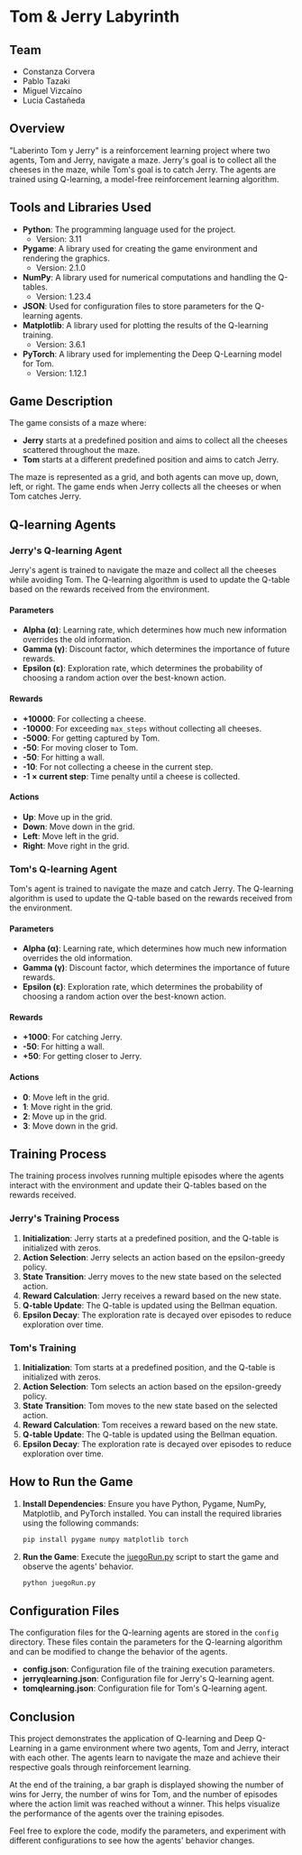 # Tom & Jerry Labyrinth

## Team

- Constanza Corvera
- Pablo Tazaki
- Miguel Vizcaíno
- Lucia Castañeda

## Overview

"Laberinto Tom y Jerry" is a reinforcement learning project where two agents, Tom and Jerry, navigate a maze. Jerry's goal is to collect all the cheeses in the maze, while Tom's goal is to catch Jerry. The agents are trained using Q-learning, a model-free reinforcement learning algorithm.

## Tools and Libraries Used

- **Python**: The programming language used for the project.
  - Version: 3.11
- **Pygame**: A library used for creating the game environment and rendering the graphics.
  - Version: 2.1.0
- **NumPy**: A library used for numerical computations and handling the Q-tables.
  - Version: 1.23.4
- **JSON**: Used for configuration files to store parameters for the Q-learning agents.
- **Matplotlib**: A library used for plotting the results of the Q-learning training.
  - Version: 3.6.1
- **PyTorch**: A library used for implementing the Deep Q-Learning model for Tom.
  - Version: 1.12.1

## Game Description

The game consists of a maze where:

- **Jerry** starts at a predefined position and aims to collect all the cheeses scattered throughout the maze.
- **Tom** starts at a different predefined position and aims to catch Jerry.

The maze is represented as a grid, and both agents can move up, down, left, or right. The game ends when Jerry collects all the cheeses or when Tom catches Jerry.

## Q-learning Agents

### Jerry's Q-learning Agent

Jerry's agent is trained to navigate the maze and collect all the cheeses while avoiding Tom. The Q-learning algorithm is used to update the Q-table based on the rewards received from the environment.

#### Parameters

- **Alpha (α)**: Learning rate, which determines how much new information overrides the old information.
- **Gamma (γ)**: Discount factor, which determines the importance of future rewards.
- **Epsilon (ε)**: Exploration rate, which determines the probability of choosing a random action over the best-known action.

#### Rewards

- **+10000**: For collecting a cheese.
- **-10000**: For exceeding `max_steps` without collecting all cheeses.
- **-5000**: For getting captured by Tom.
- **-50**: For moving closer to Tom.
- **-50**: For hitting a wall.
- **-10**: For not collecting a cheese in the current step.
- **-1 × current step**: Time penalty until a cheese is collected.

#### Actions

- **Up**: Move up in the grid.
- **Down**: Move down in the grid.
- **Left**: Move left in the grid.
- **Right**: Move right in the grid.

### Tom's Q-learning Agent

Tom's agent is trained to navigate the maze and catch Jerry. The Q-learning algorithm is used to update the Q-table based on the rewards received from the environment.

#### Parameters

- **Alpha (α)**: Learning rate, which determines how much new information overrides the old information.
- **Gamma (γ)**: Discount factor, which determines the importance of future rewards.
- **Epsilon (ε)**: Exploration rate, which determines the probability of choosing a random action over the best-known action.

#### Rewards

- **+1000**: For catching Jerry.
- **-50**: For hitting a wall.
- **+50**: For getting closer to Jerry.

#### Actions

- **0**: Move left in the grid.
- **1**: Move right in the grid.
- **2**: Move up in the grid.
- **3**: Move down in the grid.

## Training Process

The training process involves running multiple episodes where the agents interact with the environment and update their Q-tables based on the rewards received.

### Jerry's Training Process

1. **Initialization**: Jerry starts at a predefined position, and the Q-table is initialized with zeros.
2. **Action Selection**: Jerry selects an action based on the epsilon-greedy policy.
3. **State Transition**: Jerry moves to the new state based on the selected action.
4. **Reward Calculation**: Jerry receives a reward based on the new state.
5. **Q-table Update**: The Q-table is updated using the Bellman equation.
6. **Epsilon Decay**: The exploration rate is decayed over episodes to reduce exploration over time.

### Tom's Training

1. **Initialization**: Tom starts at a predefined position, and the Q-table is initialized with zeros.
2. **Action Selection**: Tom selects an action based on the epsilon-greedy policy.
3. **State Transition**: Tom moves to the new state based on the selected action.
4. **Reward Calculation**: Tom receives a reward based on the new state.
5. **Q-table Update**: The Q-table is updated using the Bellman equation.
6. **Epsilon Decay**: The exploration rate is decayed over episodes to reduce exploration over time.

## How to Run the Game

1. **Install Dependencies**: Ensure you have Python, Pygame, NumPy, Matplotlib, and PyTorch installed. You can install the required libraries using the following commands:

   ```bash
   pip install pygame numpy matplotlib torch
   ```

2. **Run the Game**: Execute the [juegoRun.py](http://_vscodecontentref_/2) script to start the game and observe the agents' behavior.
   ```bash
   python juegoRun.py
   ```

## Configuration Files

The configuration files for the Q-learning agents are stored in the `config` directory. These files contain the parameters for the Q-learning algorithm and can be modified to change the behavior of the agents.

- **config.json**: Configuration file of the training execution parameters.
- **jerryqlearning.json**: Configuration file for Jerry's Q-learning agent.
- **tomqlearning.json**: Configuration file for Tom's Q-learning agent.

## Conclusion

This project demonstrates the application of Q-learning and Deep Q-Learning in a game environment where two agents, Tom and Jerry, interact with each other. The agents learn to navigate the maze and achieve their respective goals through reinforcement learning.

At the end of the training, a bar graph is displayed showing the number of wins for Jerry, the number of wins for Tom, and the number of episodes where the action limit was reached without a winner. This helps visualize the performance of the agents over the training episodes.

Feel free to explore the code, modify the parameters, and experiment with different configurations to see how the agents' behavior changes.
